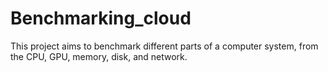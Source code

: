 # Benchmarking_cloud
This project aims to benchmark different parts of a computer system, from the CPU, GPU, memory, disk, and network.
